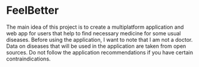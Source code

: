 # FeelBetter
The main idea of this project is to create a multiplatform application and web app for users that help to find necessary medicine for some usual diseases.  Before using the application, I want to note that I am not a doctor. Data on diseases that will be used in the application are taken from open sources. Do not follow the application recommendations if you have certain contraindications.
